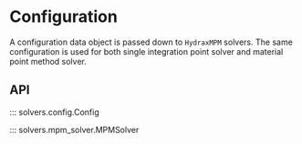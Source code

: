 # Configuration

A configuration data object is passed down to `HydraxMPM` solvers. The same configuration is used for both single integration point solver and material point method solver.


## API
::: solvers.config.Config


::: solvers.mpm_solver.MPMSolver
